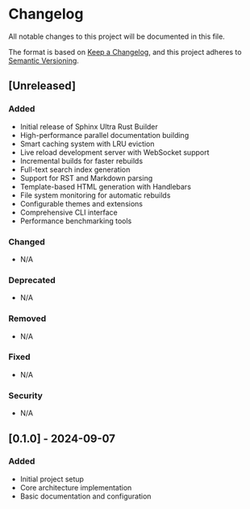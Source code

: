 # Changelog

All notable changes to this project will be documented in this file.

The format is based on [Keep a Changelog](https://keepachangelog.com/en/1.0.0/),
and this project adheres to [Semantic Versioning](https://semver.org/spec/v2.0.0.html).

## [Unreleased]

### Added
- Initial release of Sphinx Ultra Rust Builder
- High-performance parallel documentation building
- Smart caching system with LRU eviction
- Live reload development server with WebSocket support
- Incremental builds for faster rebuilds
- Full-text search index generation
- Support for RST and Markdown parsing
- Template-based HTML generation with Handlebars
- File system monitoring for automatic rebuilds
- Configurable themes and extensions
- Comprehensive CLI interface
- Performance benchmarking tools

### Changed
- N/A

### Deprecated
- N/A

### Removed
- N/A

### Fixed
- N/A

### Security
- N/A

## [0.1.0] - 2024-09-07

### Added
- Initial project setup
- Core architecture implementation
- Basic documentation and configuration
